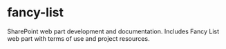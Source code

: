# fancy-list
SharePoint web part development and documentation. Includes Fancy List web part with terms of use and project resources.
